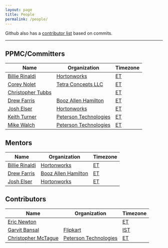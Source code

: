 ```yaml
---
layout: page
title: People
permalink: /people/
---
```


Github also has a [contributor list](https://github.com/apache/incubator-fluo/graphs/contributors)
based on commits.

---

## PPMC/Committers

| Name                                               | Organization                | Timezone |
-----------------------------------------------------|-----------------------------|----------|
| [Billie Rinaldi](https://github.com/billierinaldi) | [Hortonworks][hw]           | [ET][et] |
| [Corey Nolet](https://github.com/cjnolet)          | [Tetra Concepts LLC][tc]    | [ET][et] |
| [Christopher Tubbs](https://github.com/ctubbsii)   |                             | [ET][et] |
| [Drew Farris](https://github.com/drewfarris)       | [Booz Allen Hamilton][bah]  | [ET][et] |
| [Josh Elser](https://github.com/joshelser)         | [Hortonworks][hw]           | [ET][et] |
| [Keith Turner](https://github.com/keith-turner)    | [Peterson Technologies][pt] | [ET][et] |
| [Mike Walch](https://github.com/mikewalch)         | [Peterson Technologies][pt] | [ET][et] |

## Mentors

| Name                                               | Organization               | Timezone |
-----------------------------------------------------|----------------------------|----------|
| [Billie Rinaldi](https://github.com/billierinaldi) | [Hortonworks][hw]          | [ET][et] |
| [Drew Farris](https://github.com/drewfarris)       | [Booz Allen Hamilton][bah] | [ET][et] |
| [Josh Elser](https://github.com/joshelser)         | [Hortonworks][hw]          | [ET][et] |

## Contributors

| Name                                                | Organization                        | Timezone   |
------------------------------------------------------|-------------------------------------|------------|
| [Eric Newton](https://github.com/ericnewton)        |                                     | [ET][et]   |
| [Garvit Bansal](https://github.com/Garvit244)       | [Flipkart](http://www.flipkart.com) | [IST][ist] |
| [Christopher McTague](https://github.com/cjmctague) | [Peterson Technologies][pt]         | [ET][et]   |

[tc]: http://www.tetraconcepts.com/
[hw]: http://hortonworks.com/
[pt]: http://www.ptech-llc.com/
[bah]: http://www.boozallen.com/
[et]: http://www.timeanddate.com/time/zones/et
[ist]: http://www.timeanddate.com/time/zones/ist
